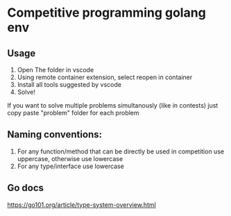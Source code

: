 # Competitive programming golang env

## Usage
1. Open The folder in vscode
2. Using remote container extension, select reopen in container
3. Install all tools suggested by vscode
4. Solve!

If you want to solve multiple problems simultanously (like in contests) just copy paste "problem" folder for each problem

## Naming conventions:
1. For any function/method that can be directly be used in competition use uppercase, otherwise use lowercase
2. For any type/interface use lowercase

## Go docs
https://go101.org/article/type-system-overview.html